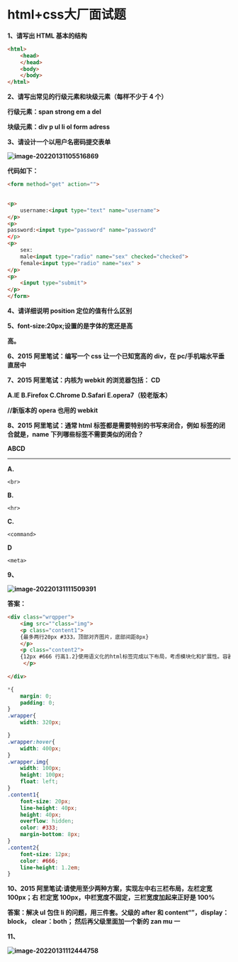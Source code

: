 # **html+css大厂面试题**

**1、请写出 HTML 基本的结构**

```html
<html>
    <head>
    </head>
    <body>    
    </body>
</html>


```

**2、请写出常见的行级元素和块级元素（每样不少于 4 个）**

**行级元素：span strong em a del** 

**块级元素：div p ul li ol form adress**

**3、请设计一个以用户名密码提交表单**

**![image-20220131105516869](C:\Users\yujunyu\AppData\Roaming\Typora\typora-user-images\image-20220131105516869.png)**

**代码如下：**

```html
<form method="get" action="">
    

<p>
    username:<input type="text" name="username">
</p>
<p>
password:<input type="password" name="password"
</p>
<p>
    sex:
    male<input type="radio" name="sex" checked="checked">
    female<input type="radio" name="sex" >
</p>
<p>
    <input type="submit">
</p>
</form>
```

**4、请详细说明 position 定位的值有什么区别**

**5、font-size:20px;设置的是字体的宽还是高**

**高。**

**6、2015 阿里笔试：编写一个 css 让一个已知宽高的 div，在 pc/手机端水平垂直居中**

**7、2015 阿里笔试：内核为 webkit 的浏览器包括： CD**

**A.IE B.Firefox C.Chrome D.Safari E.opera7（较老版本）**

**//新版本的 opera 也用的 webkit**

**8、2015 阿里笔试：通常 html 标签都是需要特别的书写来闭合，例如 标签的闭合就是，name 下列哪些标签不需要类似的闭合？**

**ABCD**



****

**A.**

```
<br>
```

**B.**

```
<hr>
```

**C.**

```
<command>
```



**D**

```
<meta>
```

**9、**

**![image-20220131111509391](C:\Users\yujunyu\AppData\Roaming\Typora\typora-user-images\image-20220131111509391.png)**

**答案：**

```html
<div class="wrqpper">
    <img src=""class="img">
    <p class="content1">
    {最多两行20px #333，顶部对齐图片，底部间距8px}
    </p>
    <p class="content2">
    {12px #666 行高1.2}使用语义化的html标签完成以下布局，考虑模块化和扩展性。容器默认宽度320px，右侧。
     </p>
    
</div>
```

```css
*{
	margin: 0;
	padding: 0;
}
.wrapper{
	width: 320px;

}
.wrapper:hover{
	width: 400px;
}
.wrapper.img{
	width: 100px;
	height: 100px;
	float: left;
}
.content1{
	font-size: 20px;
	line-height: 40px;
	height: 40px;
	overflow: hidden;
	color: #333;
	margin-bottom: 8px;
}
.content2{
	font-size: 12px;
	color: #666;
	line-height: 1.2em;
}
```



**10、2015 阿里笔试:请使用至少两种方案，实现左中右三栏布局，左栏定宽 100px；右 栏定宽 100px，中栏宽度不固定，三栏宽度加起来正好是 100%** 

**答案：解决 ul 包住 li 的问题，用三件套。父级的 after 和 content“”，display：block， clear：both； 然后再父级里面加一个新的 zan mu 一**

**11、**

**![image-20220131112444758](C:\Users\yujunyu\AppData\Roaming\Typora\typora-user-images\image-20220131112444758.png)**